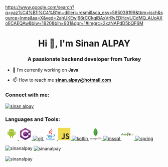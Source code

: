 https://www.google.com/search?q=yaz%C4%B1l%C4%B1m+dilleri+resmi&sca_esv=565038199&tbm=isch&source=lnms&sa=X&ved=2ahUKEwj66rCCkqiBAxVrRvEDHcvUCdMQ_AUoAXoECAEQAw&biw=1920&bih=931&dpr=1#imgrc=2xzNAPdD5bQF6M
<h1 align="center">Hi 👋, I'm Sinan ALPAY</h1>
<h3 align="center">A passionate backend developer from Turkey</h3>

- 🔭 I’m currently working on **Java**

- 📫 How to reach me **sinan.alpay@hotmail.com**

<h3 align="left">Connect with me:</h3>
<p align="left">
<a href="https://linkedin.com/in/sinan alpay" target="blank"><img align="center" src="https://raw.githubusercontent.com/rahuldkjain/github-profile-readme-generator/master/src/images/icons/Social/linked-in-alt.svg" alt="sinan alpay" height="30" width="40" /></a>
</p>

<h3 align="left">Languages and Tools:</h3>
<p align="left"> <a href="https://developer.android.com" target="_blank" rel="noreferrer"> <img src="https://raw.githubusercontent.com/devicons/devicon/master/icons/android/android-original-wordmark.svg" alt="android" width="40" height="40"/> </a> <a href="https://www.w3schools.com/cs/" target="_blank" rel="noreferrer"> <img src="https://raw.githubusercontent.com/devicons/devicon/master/icons/csharp/csharp-original.svg" alt="csharp" width="40" height="40"/> </a> <a href="https://git-scm.com/" target="_blank" rel="noreferrer"> <img src="https://www.vectorlogo.zone/logos/git-scm/git-scm-icon.svg" alt="git" width="40" height="40"/> </a> <a href="https://www.java.com" target="_blank" rel="noreferrer"> <img src="https://raw.githubusercontent.com/devicons/devicon/master/icons/java/java-original.svg" alt="java" width="40" height="40"/> </a> <a href="https://developer.mozilla.org/en-US/docs/Web/JavaScript" target="_blank" rel="noreferrer"> <img src="https://raw.githubusercontent.com/devicons/devicon/master/icons/javascript/javascript-original.svg" alt="javascript" width="40" height="40"/> </a> <a href="https://kotlinlang.org" target="_blank" rel="noreferrer"> <img src="https://www.vectorlogo.zone/logos/kotlinlang/kotlinlang-icon.svg" alt="kotlin" width="40" height="40"/> </a> <a href="https://www.mongodb.com/" target="_blank" rel="noreferrer"> <img src="https://raw.githubusercontent.com/devicons/devicon/master/icons/mongodb/mongodb-original-wordmark.svg" alt="mongodb" width="40" height="40"/> </a> <a href="https://www.microsoft.com/en-us/sql-server" target="_blank" rel="noreferrer"> <img src="https://www.svgrepo.com/show/303229/microsoft-sql-server-logo.svg" alt="mssql" width="40" height="40"/> </a> <a href="https://nodejs.org" target="_blank" rel="noreferrer"> <img src="https://raw.githubusercontent.com/devicons/devicon/master/icons/nodejs/nodejs-original-wordmark.svg" alt="nodejs" width="40" height="40"/> </a> <a href="https://spring.io/" target="_blank" rel="noreferrer"> <img src="https://www.vectorlogo.zone/logos/springio/springio-icon.svg" alt="spring" width="40" height="40"/> </a> </p>

<p><img align="left" src="https://github-readme-stats.vercel.app/api/top-langs?username=sinanalpay&show_icons=true&locale=en&layout=compact" alt="sinanalpay" /></p>

<p>&nbsp;<img align="center" src="https://github-readme-stats.vercel.app/api?username=sinanalpay&show_icons=true&locale=en" alt="sinanalpay" /></p>

<p><img align="center" src="https://github-readme-streak-stats.herokuapp.com/?user=sinanalpay&" alt="sinanalpay" /></p>
